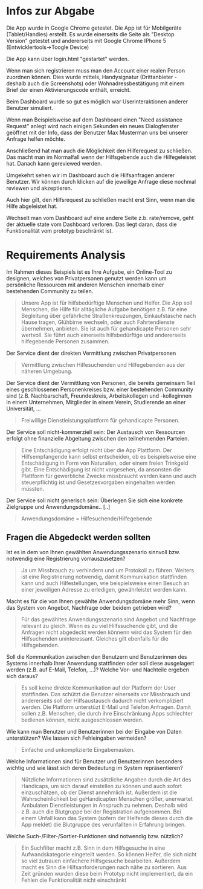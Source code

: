 <h1>Infos zur Abgabe</h1>

Die App wurde in Google Chrome getestet. Die App ist für Mobilgeräte (Tablet/Handies) erstellt. Es wurde einerseits die Seite als "Desktop Version" getestet und andererseits mit Google Chrome IPhone 5 (Entwicklertools->Toogle Device)

Die App kann über login.html "gestartet" werden.

Wenn man sich registrieren muss man den Account einer realen Person zuordnen können. Dies wurde mittels, Handysignatur (Drittanbieter - deshalb auch die Screenshots) oder Wohnadressbestätigung mit einem Brief der einen Aktivierungscode enthält, erreicht.

Beim Dashboard wurde so gut es möglich war Userinteraktionen anderer Benutzer simuliert.

Wenn man Beispielsweise auf dem Dashboard einen "Need assistance Request" anlegt wird nach einigen Sekunden ein neues Dialogfenster geöffnet mit der Info, dass der Benutzer Max Musterman uns bei unserer Anfrage helfen möchte.

Anschließend hat man auch die Möglichkeit den Hilferequest zu schließen. Das macht man im Normalfall wenn der Hilfsgebende auch die Hilfegeleistet hat. Danach kann gereviewed werden.

Umgekehrt sehen wir im Dashboard auch die Hilfsanfragen anderer Benutzer. Wir können durch klicken auf die jeweilige Anfrage diese nochmal reviewen und akzeptieren.

Auch hier gilt, den Hilfsrequest zu schließen macht erst Sinn, wenn man die Hilfe abgeleistet hat.

Wechselt man vom Dashboard auf eine andere Seite z.b. rate/remove, geht der aktuelle state vom Dashboard verloren. Das liegt daran, dass die Funktionalität vom prototyp beschränkt ist.

<h1>Requirements Analysis</h1>

Im Rahmen dieses Beispiels ist es Ihre Aufgabe, ein Online-Tool zu designen, welches von Privatpersonen genutzt werden kann um persönliche Ressourcen mit anderen Menschen
innerhalb einer bestehenden Community zu teilen.

>Unsere App ist für hilfsbedürftige Menschen und Helfer. Die App soll Menschen, die Hilfe für alltägliche Aufgabe benötigen
z.B. für eine Begleitung über gefährliche Straßenkreuzungen, Einkaufstasche nach Hause tragen, Glühbirne wechseln, oder auch Fahrtendienste übernehmen, anbieten. Sie ist auch für gehandicapte Personen sehr wertvoll. Sie führt auch einerseits hilfsbedürftige und andererseits hilfegebende Personen zusammen.

Der Service dient der direkten Vermittlung zwischen Privatpersonen
>Vermittlung zwischen Hilfesuchenden und Hilfegebenden aus der näheren Umgebung.

Der Service dient der Vermittlung von Personen, die bereits gemeinsam Teil eines geschlossenen Personenkreises bzw. einer 
bestehenden Community sind (z.B. Nachbarschaft, Freundeskreis, Arbeitskollegen und -kolleginnen in einem Unternehmen,
Mitglieder in einem Verein, Studierende an einer Universität, ...
>Freiwillige Dienstleistungsplattform für gehandicapte Personen.

Der Service soll nicht-kommerziell sein: Der Austausch von Ressourcen erfolgt ohne finanzielle Abgeltung zwischen den teilnehmenden Parteien.
>Eine Entschädigung erfolgt nicht über die App Plattform. Der Hilfsempfangende kann selbst entscheiden, ob es beispielsweise eine Entschädigung in Form von Naturalien, oder einem freien Trinkgeld gibt. Eine Entschädigung ist nicht vorgesehen, da ansonsten die Plattform für gewerbliche Zwecke missbraucht werden kann und auch steuerpflichtig ist und Gesetzesvorgaben eingehalten werden müssten.

Der Service soll nicht generisch sein: Überlegen Sie sich eine konkrete Zielgruppe und Anwendungsdomäne.. [..]
>Anwendungsdomäne = Hilfesuchende/Hilfegebende

<h2>Fragen die Abgedeckt werden sollten</h2>

 Ist es in dem von Ihnen gewählten Anwendungsszenario sinnvoll bzw. notwendig eine Registrierung vorrauszusetzen?
 >Ja um Missbrauch zu verhindern und um Protokoll zu führen. Weiters ist eine Registrierung notwendig, damit Kommunikation stattfinden kann und auch Hilfestellungen, wie beispielsweise einen Besuch an einer jeweiligen Adresse zu erledigen, gewährleistet werden kann.  
 
Macht es für die von Ihnen gewählte Anwendungsdomäne mehr Sinn, wenn das System von Angebot, Nachfrage oder beidem getrieben wird?
>Für das gewähltes Anwendungsszenario sind Angebot und Nachfrage relevant zu gleich. Wenn es zu viel Hilfssuchende gibt, und die Anfragen nicht abgedeckt werden könnenn wird das System für den Hilfsuchenden uninteressant. Gleiches gilt ebenfalls für die Hilfsgebenden.

Soll die Kommunikation zwischen den Benutzern und Benutzerinnen des Systems innerhalb Ihrer Anwendung stattfinden oder soll diese ausgelagert werden (z.B. auf E-Mail, Telefon, ...)? Welche Vor- und Nachteile ergeben sich daraus?
>Es soll keine direkte Kommunikation auf der Platform der User stattfinden. Das schützt die Benutzer einerseits vor Missbrauch und andererseits soll der Hilfsaustausch dadurch nicht verkompliziert werden. Die Platform unterstüzt E-Mail und Telefon Anfragen. Damit sollen z.B. Menschen, die durch ihre Einschränkung Apps schlechter bedienen können, nicht ausgeschlossen werden. 

Wie kann man Benutzer und Benutzerinnen bei der Eingabe von Daten unterstützen? Wie lassen sich Fehleingaben vermeiden?
>Einfache und unkomplizierte Eingabemasken.

Welche Informationen sind für Benutzer und Benutzerinnen besonders wichtig und wie lässt sich deren Bedeutung im System repräsentieren?
>Nützliche Informationen sind zusätzliche Angaben durch die Art des Handicaps, um sich darauf einstellen zu können und auch sofort einzuschätzen, ob der Dienst annehmlich ist. Außerdem ist die Wahrscheinlichkeit bei geHandicapten Menschen größer, unerwartet Ambulaten Dienstleistungen in Anspruch zu nehmen. Deshalb wird z.B. auch die Blutgruppe bei der Registration aufgenommen. Bei einem Unfall kann das System (sofern der Helfende dieses durch die App meldet) die Blutgruppe des verunfallten in Erfahrung bringen.

Welche Such-/Filter-/Sortier-Funktionen sind notwendig bzw. nützlich?
>Ein Suchfilter macht z.B. Sinn in dem Hilfsgesuche in eine Aufwandskategorie eingeteilt werden. So können Helfer, die sich nicht so viel zutrauen einfachere Hilfsgesuche bearbeiten. Außerdem macht es Sinn die Hilfsanforderungen nach nähe zu sortieren. Aus Zeit gründen wurden diese beim Prototyp nicht implementiert, da ein Fehlen die Funktionalität nicht einschränkt

